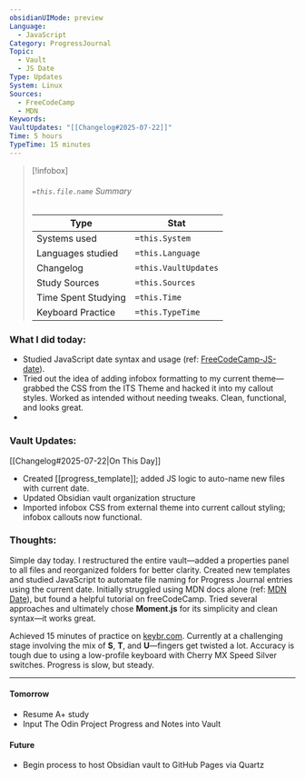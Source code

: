 ```yaml
---
obsidianUIMode: preview
Language:
  - JavaScript
Category: ProgressJournal
Topic:
  - Vault
  - JS Date
Type: Updates
System: Linux
Sources:
  - FreeCodeCamp
  - MDN
Keywords: 
VaultUpdates: "[[Changelog#2025-07-22]]"
Time: 5 hours
TypeTime: 15 minutes
---
```

>[!infobox]
> ###### `=this.file.name` Summary
> Type |  Stat |
> ---|---|
> Systems used|`=this.System`
> Languages studied|`=this.Language`
> Changelog|`=this.VaultUpdates`
> Study Sources|`=this.Sources`
> Time Spent Studying|`=this.Time`
> Keyboard Practice|`=this.TypeTime`
### What I did today:
- Studied JavaScript date syntax and usage (ref: [FreeCodeCamp-JS-date](https://www.freecodecamp.org/news/javascript-get-current-date-todays-date-in-js/)).
- Tried out the idea of adding infobox formatting to my current theme—grabbed the CSS from the ITS Theme and hacked it into my callout styles. Worked as intended without needing tweaks. Clean, functional, and looks great.
- 

### Vault Updates:
[[Changelog#2025-07-22|On This Day]]
- Created [[progress_template]]; added JS logic to auto-name new files with current date.
- Updated Obsidian vault organization structure
- Imported infobox CSS from external theme into current callout styling; infobox callouts now functional.

### Thoughts:  
Simple day today. I restructured the entire vault—added a properties panel to all files and reorganized folders for better clarity. Created new templates and studied JavaScript to automate file naming for Progress Journal entries using the current date. Initially struggled using MDN docs alone (ref: [MDN Date](https://developer.mozilla.org/en-US/docs/Web/JavaScript/Reference/Global_Objects/Date/Date)), but found a helpful tutorial on freeCodeCamp. Tried several approaches and ultimately chose **Moment.js** for its simplicity and clean syntax—it works great.

Achieved 15 minutes of practice on [keybr.com](https://www.keybr.com/). Currently at a challenging stage involving the mix of **S**, **T**, and **U**—fingers get twisted a lot. Accuracy is tough due to using a low-profile keyboard with Cherry MX Speed Silver switches. Progress is slow, but steady.

---

#### **Tomorrow**

- Resume A+ study 
- Input The Odin Project Progress and Notes into Vault
#### **Future**
- Begin process to host Obsidian vault to GitHub Pages via Quartz


